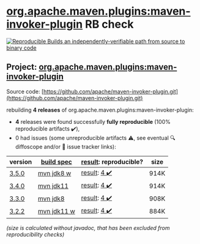 [org.apache.maven.plugins:maven-invoker-plugin](https://central.sonatype.com/artifact/org.apache.maven.plugins/maven-invoker-plugin/3.5.0/versions) RB check
=======

[![Reproducible Builds](https://reproducible-builds.org/images/logos/rb.svg) an independently-verifiable path from source to binary code](https://reproducible-builds.org/)

## Project: [org.apache.maven.plugins:maven-invoker-plugin](https://central.sonatype.com/artifact/org.apache.maven.plugins/maven-invoker-plugin/3.5.0/versions)

Source code: [https://github.com/apache/maven-invoker-plugin.git](https://github.com/apache/maven-invoker-plugin.git)

rebuilding **4 releases** of org.apache.maven.plugins:maven-invoker-plugin:
- **4** releases were found successfully **fully reproducible** (100% reproducible artifacts :heavy_check_mark:),
- 0 had issues (some unreproducible artifacts :warning:, see eventual :mag: diffoscope and/or :memo: issue tracker links):

| version | [build spec](/BUILDSPEC.md) | [result](https://reproducible-builds.org/docs/jvm/): reproducible? | size |
| -- | --------- | ------ | -- |
| [3.5.0](https://central.sonatype.com/artifact/org.apache.maven.plugins/maven-invoker-plugin/3.5.0/pom) | [mvn jdk8 w](maven-invoker-plugin-3.5.0.buildspec) | [result](maven-invoker-plugin-3.5.0.buildinfo): [4 :heavy_check_mark: ](maven-invoker-plugin-3.5.0.buildcompare) | 914K |
| [3.4.0](https://central.sonatype.com/artifact/org.apache.maven.plugins/maven-invoker-plugin/3.4.0/pom) | [mvn jdk11](maven-invoker-plugin-3.4.0.buildspec) | [result](maven-invoker-plugin-3.4.0.buildinfo): [4 :heavy_check_mark: ](maven-invoker-plugin-3.4.0.buildcompare) | 914K |
| [3.3.0](https://central.sonatype.com/artifact/org.apache.maven.plugins/maven-invoker-plugin/3.3.0/pom) | [mvn jdk8](maven-invoker-plugin-3.3.0.buildspec) | [result](maven-invoker-plugin-3.3.0.buildinfo): [4 :heavy_check_mark: ](maven-invoker-plugin-3.3.0.buildcompare) | 908K |
| [3.2.2](https://central.sonatype.com/artifact/org.apache.maven.plugins/maven-invoker-plugin/3.2.2/pom) | [mvn jdk11 w](maven-invoker-plugin-3.2.2.buildspec) | [result](maven-invoker-plugin-3.2.2.buildinfo): [4 :heavy_check_mark: ](maven-invoker-plugin-3.2.2.buildcompare) | 884K |

<i>(size is calculated without javadoc, that has been excluded from reproducibility checks)</i>
